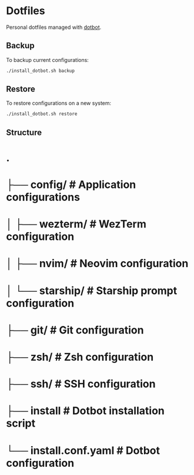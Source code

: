 # Dotfiles

Personal dotfiles managed with [dotbot](https://github.com/anishathalye/dotbot).

## Backup

To backup current configurations:
```bash
./install_dotbot.sh backup
```

## Restore

To restore configurations on a new system:
```bash
./install_dotbot.sh restore
```

## Structure
# .
# ├── config/                     # Application configurations
# │   ├── wezterm/               # WezTerm configuration
# │   ├── nvim/                  # Neovim configuration
# │   └── starship/             # Starship prompt configuration
# ├── git/                       # Git configuration
# ├── zsh/                       # Zsh configuration
# ├── ssh/                       # SSH configuration
# ├── install                    # Dotbot installation script
# └── install.conf.yaml          # Dotbot configuration
